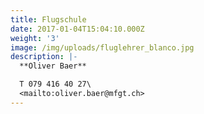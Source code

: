 ```yaml
---
title: Flugschule
date: 2017-01-04T15:04:10.000Z
weight: '3'
image: /img/uploads/fluglehrer_blanco.jpg
description: |-
  **Oliver Baer**

  T 079 416 40 27\
  <mailto:oliver.baer@mfgt.ch>
---
```


